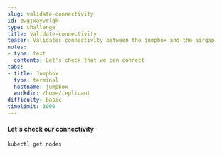 ```yaml
---
slug: validate-connectivity
id: zwgjxayvrlqk
type: challenge
title: validate-connectivity
teaser: Validates connectivity between the jumpbox and the airgap
notes:
- type: text
  contents: Let's check that we can connect
tabs:
- title: Jumpbox
  type: terminal
  hostname: jumpbox
  workdir: /home/replicant
difficulty: basic
timelimit: 3000
---
```


#### Let's check our connectivity

```
kubectl get nodes
```
